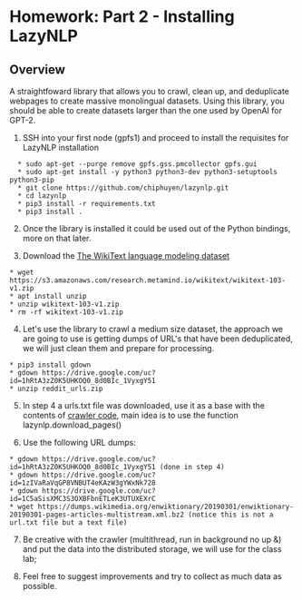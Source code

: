 # Homework: Part 2 - Installing LazyNLP

## Overview

A straightfoward library that allows you to crawl, clean up, and deduplicate webpages to create massive monolingual datasets. Using this library, you should be able to create datasets larger than the one used by OpenAI for GPT-2.


1. SSH into your first node (gpfs1) and proceed to install the requisites for LazyNLP installation
```
  * sudo apt-get --purge remove gpfs.gss.pmcollector gpfs.gui
  * sudo apt-get install -y python3 python3-dev python3-setuptools python3-pip
  * git clone https://github.com/chiphuyen/lazynlp.git
  * cd lazynlp
  * pip3 install -r requirements.txt
  * pip3 install .
 ``` 
2. Once the library is installed it could be used out of the Python bindings, more on that later.

3. Download the [The WikiText language modeling dataset](https://www.salesforce.com/products/einstein/ai-research/the-wikitext-dependency-language-modeling-dataset/)
  ```
  * wget https://s3.amazonaws.com/research.metamind.io/wikitext/wikitext-103-v1.zip
  * apt install unzip
  * unzip wikitext-103-v1.zip
  * rm -rf wikitext-103-v1.zip
  ```
4. Let's use the library to crawl a medium size dataset, the approach we are going to use is getting dumps of URL's that have been deduplicated, we will just clean them and prepare for processing.
  ```
  * pip3 install gdown
  * gdown https://drive.google.com/uc?id=1hRtA3zZ0K5UHKOQ0_8d0BIc_1VyxgY51
  * unzip reddit_urls.zip
  ```
5. In step 4 a urls.txt file was downloaded, use it as a base with the contents of [crawler code](https://github.com/MIDS-scaling-up/v2/blob/master/week12/hw/crawler.py), main idea is to use the function lazynlp.download_pages()

6. Use the following URL dumps:
 ```
 * gdown https://drive.google.com/uc?id=1hRtA3zZ0K5UHKOQ0_8d0BIc_1VyxgY51 (done in step 4)
 * gdown https://drive.google.com/uc?id=1zIVaRaVqGP8VNBUT4eKAzW3gYWxNk728
 * gdown https://drive.google.com/uc?id=1C5aSisXMC3S3OXBFbnETLeK3UTUXEXrC
 * wget https://dumps.wikimedia.org/enwiktionary/20190301/enwiktionary-20190301-pages-articles-multistream.xml.bz2 (notice this is not a url.txt file but a text file)
  ```
7. Be creative with the crawler (multithread, run in background no up &) and put the data into the distributed storage, we will use for the class lab;

8. Feel free to suggest improvements and try to collect as much data as possible.


